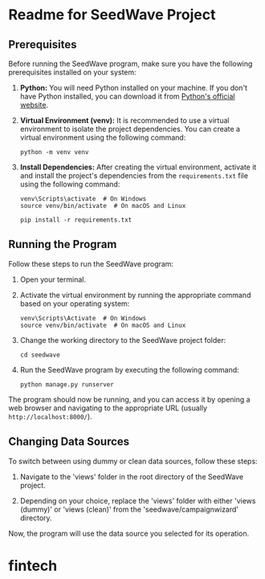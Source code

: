 # Readme for SeedWave Project

## Prerequisites

Before running the SeedWave program, make sure you have the following prerequisites installed on your system:

1. **Python:** You will need Python installed on your machine. If you don't have Python installed, you can download it from [Python's official website](https://www.python.org/downloads/).

2. **Virtual Environment (venv):** It is recommended to use a virtual environment to isolate the project dependencies. You can create a virtual environment using the following command:
   ```
   python -m venv venv
   ```

3. **Install Dependencies:** After creating the virtual environment, activate it and install the project's dependencies from the `requirements.txt` file using the following command:
   ```
   venv\Scripts\activate  # On Windows
   source venv/bin/activate  # On macOS and Linux

   pip install -r requirements.txt
   ```

## Running the Program

Follow these steps to run the SeedWave program:

1. Open your terminal.

2. Activate the virtual environment by running the appropriate command based on your operating system:
   ```
   venv\Scripts\Activate  # On Windows
   source venv/bin/activate  # On macOS and Linux
   ```

3. Change the working directory to the SeedWave project folder:
   ```
   cd seedwave
   ```

4. Run the SeedWave program by executing the following command:
   ```
   python manage.py runserver
   ```

The program should now be running, and you can access it by opening a web browser and navigating to the appropriate URL (usually `http://localhost:8000/`).


## Changing Data Sources

To switch between using dummy or clean data sources, follow these steps:

1. Navigate to the 'views' folder in the root directory of the SeedWave project.

2. Depending on your choice, replace the 'views' folder with either 'views (dummy)' or 'views (clean)' from the 'seedwave/campaignwizard' directory.

Now, the program will use the data source you selected for its operation.
# fintech
